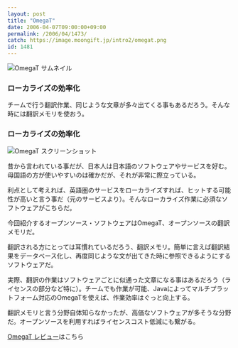 ```yaml
---
layout: post
title: "OmegaT"
date: 2006-04-07T09:00:00+09:00
permalink: /2006/04/1473/
catch: https://image.moongift.jp/intro2/omegat.png
id: 1481
---
```

 ![OmegaT サムネイル](https://image.moongift.jp/intro2/omegat.t.png "OmegaT サムネイル")
  

### ローカライズの効率化
  
チームで行う翻訳作業、同じような文章が多々出てくる事もあるだろう。そんな時には翻訳メモリを使おう。  
<!--more-->  

### ローカライズの効率化
  

![OmegaT スクリーンショット](https://image.moongift.jp/intro2/omegat.png "OmegaT スクリーンショット")

  

昔から言われている事だが、日本人は日本語のソフトウェアやサービスを好む。母国語の方が使いやすいのは確かだが、それが非常に際立っている。

  

利点として考えれば、英語圏のサービスをローカライズすれば、ヒットする可能性が高いと言う事だ（元のサービスより）。そんなローカライズ作業に必須なソフトウェアがこちらだ。

  

今回紹介するオープンソース・ソフトウェアはOmegaT、オープンソースの翻訳メモリだ。

  

翻訳される方にとっては耳慣れているだろう、翻訳メモリ。簡単に言えば翻訳結果をデータベース化し、再度同じような文が出てきた時に参照できるようにするソフトウェアだ。

  

実際、翻訳の作業はソフトウェアごとに似通った文章になる事はあるだろう（ライセンスの部分など特に）。チームでも作業が可能、Javaによってマルチプラットフォーム対応のOmegaTを使えば、作業効率はぐっと向上する。

  

翻訳メモリと言う分野自体知らなかったが、高価なソフトウェアが多そうな分野だ。オープンソースを利用すればライセンスコスト低減にも繋がる。

  

[OmegaT レビュー](http://oss.moongift.jp/review/i-1487.html)はこちら

